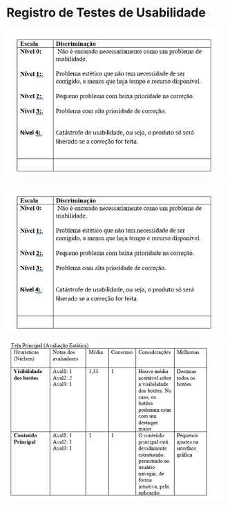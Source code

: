 # Registro de Testes de Usabilidade


![Escala de Usabilidade](img/escala-usabilidade.jpg)

![Escala de Usabilidade](img/escala-usabilidade.jpg)

![Registro de Usabilidade](img/registro-teste-usabilidade.jpg)
